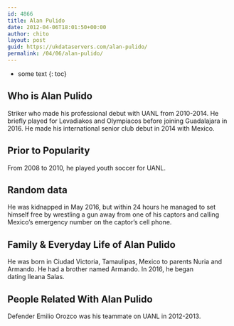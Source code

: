 ```yaml
---
id: 4866
title: Alan Pulido
date: 2012-04-06T18:01:50+00:00
author: chito
layout: post
guid: https://ukdataservers.com/alan-pulido/
permalink: /04/06/alan-pulido/
---
```


* some text
{: toc}
          
          
## Who is  Alan Pulido
                  
                  
                  
Striker who made his professional debut with UANL from 2010-2014. He briefly played for Levadiakos and Olympiacos before joining Guadalajara in 2016. He made his international senior club debut in 2014 with Mexico. 
                  
                
                
                
## Prior to Popularity 
                  
                  
                  
From 2008 to 2010, he played youth soccer for UANL. 
                  
                
                
                
## Random data 
                  
                  
                  
He was kidnapped in May 2016, but within 24 hours he managed to set himself free by wrestling a gun away from one of his captors and calling Mexico&#8217;s emergency number on the captor&#8217;s cell phone.
                  
                
                
                
## Family & Everyday Life of Alan Pulido
                  
                  
                  
He was born in Ciudad Victoria, Tamaulipas, Mexico to parents Nuria and Armando. He had a brother named Armando. In 2016, he began dating Ileana Salas. 
                  
                
                
                
## People Related With  Alan Pulido
                  
                  
                  
Defender Emilio Orozco was his teammate on UANL in 2012-2013.
                  
                
              
            
          
          
          
    
    
  
